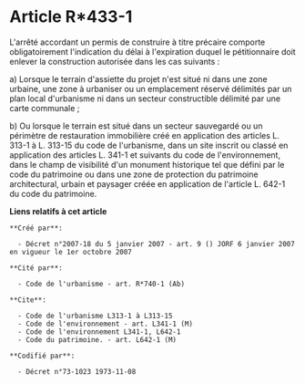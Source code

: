 # Article R*433-1

L'arrêté accordant un permis de construire à titre précaire comporte obligatoirement l'indication du délai à l'expiration
duquel le pétitionnaire doit enlever la construction autorisée dans les cas suivants :

a) Lorsque le terrain d'assiette du projet n'est situé ni dans une zone urbaine, une zone à urbaniser ou un emplacement
réservé délimités par un plan local d'urbanisme ni dans un secteur constructible délimité par une carte communale ;

b) Ou lorsque le terrain est situé dans un secteur sauvegardé ou un périmètre de restauration immobilière créé en application
des articles L. 313-1 à L. 313-15 du code de l'urbanisme, dans un site inscrit ou classé en application des articles L. 341-1
et suivants du code de l'environnement, dans le champ de visibilité d'un monument historique tel que défini par le code du
patrimoine ou dans une zone de protection du patrimoine architectural, urbain et paysager créée en application de l'article
L. 642-1 du code du patrimoine.

**Liens relatifs à cet article**

	**Créé par**:

	  - Décret n°2007-18 du 5 janvier 2007 - art. 9 () JORF 6 janvier 2007 en vigueur le 1er octobre 2007

	**Cité par**:

	  - Code de l'urbanisme - art. R*740-1 (Ab)

	**Cite**:

	  - Code de l'urbanisme L313-1 à L313-15
	  - Code de l'environnement - art. L341-1 (M)
	  - Code de l'environnement L341-1, L642-1
	  - Code du patrimoine. - art. L642-1 (M)

	**Codifié par**:

	  - Décret n°73-1023 1973-11-08
